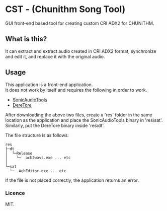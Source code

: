 # CST - (Chunithm Song Tool)
GUI front-end based tool for creating custom CRI ADX2 for CHUNITHM.

## What is this?

It can extract and extract audio created in CRI ADX2 format, synchronize and edit it, and replace it with the original audio.  

## Usage

This application is a front-end application.  
It does not work by itself and requires the following in order to work.  

* [SonicAudioTools](https://github.com/blueskythlikesclouds/SonicAudioTools/releases)  
* [DereTore](https://github.com/OpenCGSS/DereTore/releases)  

After downloading the above two files, create a 'res' folder in the same location as the application and place the SonicAudioTools binary in 'res\sat\'.  
Similarly, put the DereTore binary inside 'res\dt\'.  
  
The file structure is as follows:  
```
res
├─dt
│  └─Release
│    └─  acb2wavs.exe ... etc
│
└─sat
  └─  AcbEditor.exe ... etc
```
If the file is not placed correctly, the application returns an error.  

### Licence
MIT.
